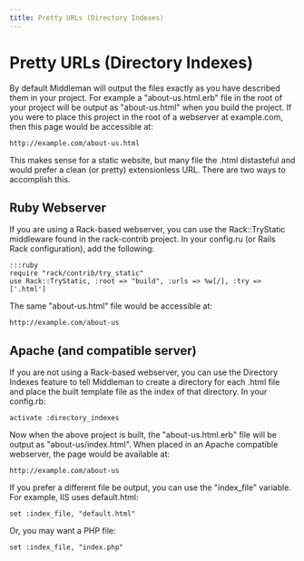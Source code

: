```yaml
---
title: Pretty URLs (Directory Indexes)
---
```


# Pretty URLs (Directory Indexes)

By default Middleman will output the files exactly as you have described them in your project. For example a "about-us.html.erb" file in the root of your project will be output as "about-us.html" when you build the project. If you were to place this project in the root of a webserver at example.com, then this page would be accessible at:

    http://example.com/about-us.html

This makes sense for a static website, but many file the .html distasteful and would prefer a clean (or pretty) extensionless URL. There are two ways to accomplish this.

## Ruby Webserver

If you are using a Rack-based webserver, you can use the Rack::TryStatic middleware found in the rack-contrib project. In your config.ru (or Rails Rack configuration), add the following:

    :::ruby
    require "rack/contrib/try_static"
    use Rack::TryStatic, :root => "build", :urls => %w[/], :try => ['.html']

The same "about-us.html" file would be accessible at:

    http://example.com/about-us

## Apache (and compatible server)

If you are not using a Rack-based webserver, you can use the Directory Indexes feature to tell Middleman to create a directory for each .html file and place the built template file as the index of that directory. In your config.rb:

    activate :directory_indexes

Now when the above project is built, the "about-us.html.erb" file will be output as "about-us/index.html". When placed in an Apache compatible webserver, the page would be available at:

    http://example.com/about-us
    
If you prefer a different file be output, you can use the "index_file" variable. For example, IIS uses default.html:

    set :index_file, "default.html"

Or, you may want a PHP file:

    set :index_file, "index.php"

    